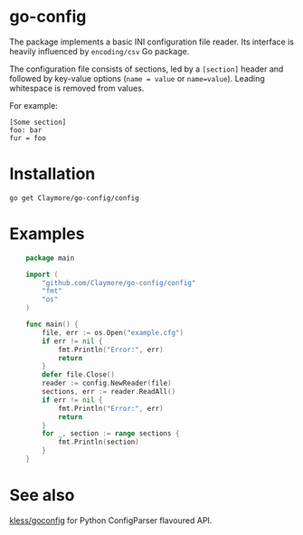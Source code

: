 go-config
=========
The package implements a basic INI configuration file reader. Its interface is heavily influenced by `encoding/csv` Go package.

The configuration file consists of sections, led by a `[section]` header and followed by key-value options (`name = value` or `name=value`). Leading whitespace is removed from values.

For example:

    [Some section]
    foo: bar
    fur = foo

Installation
==========

    go get Claymore/go-config/config

Examples
==========
```go
    package main

    import (
        "github.com/Claymore/go-config/config"
        "fmt"
        "os"
    )

    func main() {
        file, err := os.Open("example.cfg")
        if err != nil {
            fmt.Println("Error:", err)
            return
        }
        defer file.Close()
        reader := config.NewReader(file)
        sections, err := reader.ReadAll()
        if err != nil {
            fmt.Println("Error:", err)
            return
        }
        for _, section := range sections {
            fmt.Println(section)
        }
    }
```

See also
==========
[kless/goconfig](https://github.com/kless/goconfig) for Python ConfigParser flavoured API.